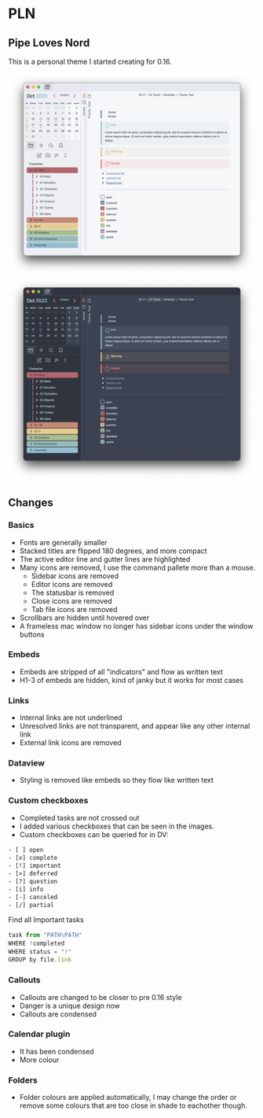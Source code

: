 # PLN
## Pipe Loves Nord

This is a personal theme I started creating for 0.16.

![Light Screenshot](PLN_Light.png)
![Dark Screenshot](PLN_Dark.png)

## Changes
### Basics
- Fonts are generally smaller
- Stacked titles are flipped 180 degrees, and more compact
- The active editor line and gutter lines are highlighted
- Many icons are removed, I use the command pallete more than a mouse.
	- Sidebar icons are removed
	- Editor icons are removed
	- The statusbar is removed
	- Close icons are removed
	- Tab file icons are removed
- Scrollbars are hidden until hovered over
- A frameless mac window no longer has sidebar icons under the window buttons


### Embeds
- Embeds are stripped of all "indicators" and flow as written text
- H1-3 of embeds are hidden, kind of janky but it works for most cases

### Links
- Internal links are not underlined
- Unresolved links are not transparent, and appear like any other internal link
- External link icons are removed

### Dataview
- Styling is removed like embeds so they flow like written text

### Custom checkboxes
- Completed tasks are not crossed out
- I added various checkboxes that can be seen in the images. 
- Custom checkboxes can be queried for in DV:

```
- [ ] open
- [x] complete
- [!] important
- [>] deferred
- [?] question
- [i] info
- [-] canceled 
- [/] partial
```
Find all Important tasks
```js
task from "PATH\PATH"
WHERE !completed
WHERE status = "!"
GROUP by file.link
```

### Callouts
- Callouts are changed to be closer to pre 0.16 style
- Danger is a unique design now
- Callouts are condensed

### Calendar plugin
- It has been condensed
- More colour

### Folders
- Folder colours are applied automatically, I may change the order or remove some colours that are too close in shade to eachother though.
